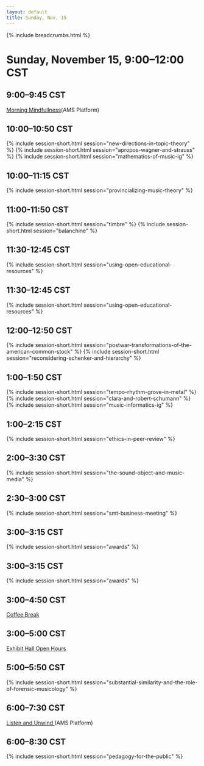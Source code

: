 ```yaml
---
layout: default
title: Sunday, Nov. 15
---
```


{% include breadcrumbs.html %}

# Sunday, November 15, 9:00–12:00 CST


## 9:00–9:45 CST
<p class="non-session"><a href="https://ams2020.pathable.co/meetings/virtual/3xjjpo63uxSWPbEQZ">Morning Mindfullness</a><span class="room">(AMS Platform)</span>
</p>

## 10:00–10:50 CST
{% include session-short.html session="new-directions-in-topic-theory" %}
{% include session-short.html session="apropos-wagner-and-strauss" %}
{% include session-short.html session="mathematics-of-music-ig" %}

## 10:00–11:15 CST
{% include session-short.html session="provincializing-music-theory" %}

## 11:00-11:50 CST
{% include session-short.html session="timbre" %}
{% include session-short.html session="balanchine" %}

## 11:30-12:45 CST
{% include session-short.html session="using-open-educational-resources" %}

## 11:30–12:45 CST
{% include session-short.html session="using-open-educational-resources" %}

## 12:00–12:50 CST
{% include session-short.html session="postwar-transformations-of-the-american-common-stock" %}
{% include session-short.html session="reconsidering-schenker-and-hierarchy" %}

## 1:00–1:50 CST
{% include session-short.html session="tempo-rhythm-grove-in-metal" %}
{% include session-short.html session="clara-and-robert-schumann" %}
{% include session-short.html session="music-informatics-ig" %}

## 1:00–2:15 CST
{% include session-short.html session="ethics-in-peer-review" %}

## 2:00–3:30 CST
{% include session-short.html session="the-sound-object-and-music-media" %}

## 2:30–3:00 CST
{% include session-short.html session="smt-business-meeting" %}

## 3:00–3:15 CST
{% include session-short.html session="awards" %}

## 3:00–3:15 CST
{% include session-short.html session="awards" %}

## 3:00–4:50 CST
<p class="non-session"><a href="https://ams2020.pathable.co/meetings/scXJgkaqzdcd4nzRn">Coffee Break</a></p>

## 3:00–5:00 CST
<p class="non-session"><a href="https://ams2020.pathable.co/trade-show/organizations">Exhibit Hall Open Hours</a></p>

## 5:00–5:50 CST
{% include session-short.html session="substantial-similarity-and-the-role-of-forensic-musicology" %}

## 6:00–7:30 CST
<p class="non-session"><a href="https://ams2020.pathable.co/meetings/virtual/7k568eMsNyzg2qZF6">Listen and Unwind </a><span class="room">(AMS Platform)</span>
</p>

## 6:00–8:30 CST
{% include session-short.html session="pedagogy-for-the-public" %}
